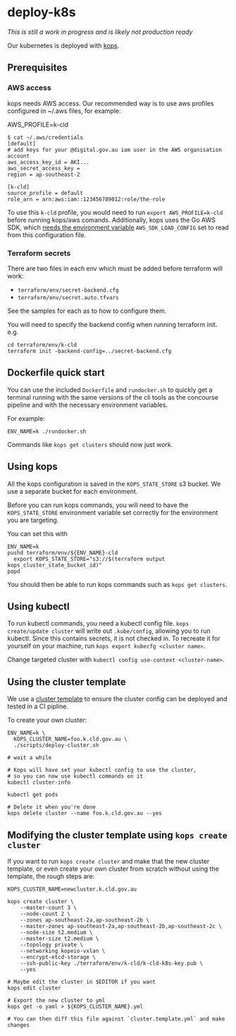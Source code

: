 # deploy-k8s

_This is still a work in progress and is likely not production ready_

Our kubernetes is deployed with [kops](https://github.com/kubernetes/kops).

## Prerequisites

### AWS access

kops needs AWS access. Our recommended way is to use aws profiles configured in ~/.aws files, for example:

AWS_PROFILE=k-cld

```
$ cat ~/.aws/credentials
[default]
# add keys for your @digital.gov.au iam user in the AWS organisation account
aws_access_key_id = AKI...
aws_secret_access_key =
region = ap-southeast-2

[k-cld]
source_profile = default
role_arn = arn:aws:iam::123456789012:role/the-role
```

To use this `k-cld` profile, you would need to run `export AWS_PROFILE=k-cld` before running kops/aws comands. Additionally, kops uses the Go AWS SDK, which [needs the environment variable](https://docs.aws.amazon.com/sdk-for-go/api/aws/session/#hdr-Sessions_from_Shared_Config) `AWS_SDK_LOAD_CONFIG` set to read from this configuration file.

### Terraform secrets

There are two files in each env which must be added before terraform will work:
- `terraform/env/secret-backend.cfg`
- `terraform/env/secret.auto.tfvars`

See the samples for each as to how to configure them.

You will need to specify the backend config when running  terraform init. e.g.
```
cd terraform/env/k-cld
terraform init -backend-config=../secret-backend.cfg
```

## Dockerfile quick start

You can use the included `Dockerfile` and `rundocker.sh` to quickly get a terminal running with the same versions of the cli tools as the concourse pipeline and with the necessary environment variables.

For example:

```
ENV_NAME=k ./rundocker.sh
```

Commands like `kops get clusters` should now just work.

## Using kops

All the kops configuration is saved in the `KOPS_STATE_STORE` s3 bucket. We use a separate bucket for each environment.

Before you can run kops commands, you will need to have the `KOPS_STATE_STORE` environment variable set correctly for the environment you are targeting.

You can set this with
```
ENV_NAME=k
pushd terraform/env/${ENV_NAME}-cld
  export KOPS_STATE_STORE="s3://$(terraform output kops_cluster_state_bucket_id)"
popd
```

You should then be able to run kops commands such as `kops get clusters`.

## Using kubectl

To run kubectl commands, you need a kubectl config file. `kops create/update cluster` will write out `.kube/config`, allowing you to run kubectl. Since this contains secrets, it is not checked in. To recreate it for yourself on your machine, run `kops export kubecfg <cluster name>`.

Change targeted cluster with `kubectl config use-context <cluster-name>`.

## Using the cluster template

We use a [cluster template](https://github.com/kubernetes/kops/blob/master/docs/cluster_template.md) to ensure the cluster config can be deployed and tested in a CI pipline.

To create your own cluster:

```
ENV_NAME=k \
  KOPS_CLUSTER_NAME=foo.k.cld.gov.au \
  ./scripts/deploy-cluster.sh

# wait a while

# Kops will have set your kubectl config to use the cluster,
# so you can now use kubectl commands on it
kubectl cluster-info

kubectl get pods

# Delete it when you're done
kops delete cluster --name foo.k.cld.gov.au --yes
```

## Modifying the cluster template using `kops create cluster`

If you want to run `kops create cluster` and make that the new cluster template, or even create your own cluster from scratch without using the template, the rough steps are:

```
KOPS_CLUSTER_NAME=newcluster.k.cld.gov.au

kops create cluster \
    --master-count 3 \
    --node-count 2 \
    --zones ap-southeast-2a,ap-southeast-2b \
    --master-zones ap-southeast-2a,ap-southeast-2b,ap-southeast-2c \
    --node-size t2.medium \
    --master-size t2.medium \
    --topology private \
    --networking kopeio-vxlan \
    --encrypt-etcd-storage \
    --ssh-public-key ./terraform/env/k-cld/k-cld-k8s-key.pub \
    --yes

# Maybe edit the cluster in $EDITOR if you want
kops edit cluster

# Export the new cluster to yml
kops get -o yaml > ${KOPS_CLUSTER_NAME}.yml

# You can then diff this file against `cluster.template.yml` and make changes
```
